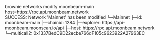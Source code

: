 <div id="termynal" data-termynal>
    <span data-ty="input"><span class="file-path"></span>brownie networks modify moonbeam-main host=https://rpc.api.moonbeam.network</span>
    <br>
    <span data-ty>SUCCESS: Network 'Mainnet' has been modified</span>
    <span data-ty>   └─Mainnet</span>
    <span data-ty>     ├─id: moonbeam-main</span>
    <span data-ty>     ├─chainid: 1284</span>
    <span data-ty>     ├─explorer: https://api-moonbeam.moonscan.io/api</span>
    <span data-ty>     ├─host: https://rpc.api.moonbeam.network</span>
    <span data-ty>     └─multicall2: 0x1337BedC9D22ecbe766dF105c9623922A27963EC</span>
</div>